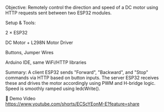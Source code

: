 Objective:
Remotely control the direction and speed of a DC motor using HTTP requests sent between two ESP32 modules.

Setup & Tools:

2 × ESP32

DC Motor + L298N Motor Driver

Buttons, Jumper Wires

Arduino IDE, same WiFi/HTTP libraries

Summary:
A client ESP32 sends "Forward", "Backward", and "Stop" commands via HTTP based on button inputs. The server ESP32 receives these and drives the motor accordingly using PWM and H-bridge logic. Speed is smoothly ramped using ledcWrite().

🔗 Demo Video  
https://www.youtube.com/shorts/ECScYEonM-E?feature=share
